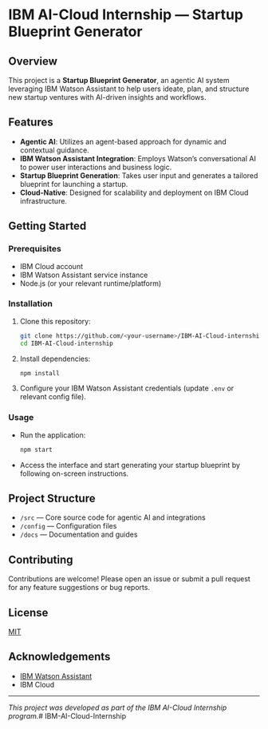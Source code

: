 # IBM AI-Cloud Internship — Startup Blueprint Generator

## Overview

This project is a **Startup Blueprint Generator**, an agentic AI system leveraging IBM Watson Assistant to help users ideate, plan, and structure new startup ventures with AI-driven insights and workflows.

## Features

- **Agentic AI**: Utilizes an agent-based approach for dynamic and contextual guidance.
- **IBM Watson Assistant Integration**: Employs Watson’s conversational AI to power user interactions and business logic.
- **Startup Blueprint Generation**: Takes user input and generates a tailored blueprint for launching a startup.
- **Cloud-Native**: Designed for scalability and deployment on IBM Cloud infrastructure.

## Getting Started

### Prerequisites

- IBM Cloud account
- IBM Watson Assistant service instance
- Node.js (or your relevant runtime/platform)

### Installation

1. Clone this repository:
   ```bash
   git clone https://github.com/<your-username>/IBM-AI-Cloud-internship.git
   cd IBM-AI-Cloud-internship
   ```

2. Install dependencies:
   ```bash
   npm install
   ```

3. Configure your IBM Watson Assistant credentials (update `.env` or relevant config file).

### Usage

- Run the application:
  ```bash
  npm start
  ```
- Access the interface and start generating your startup blueprint by following on-screen instructions.

## Project Structure

- `/src` — Core source code for agentic AI and integrations
- `/config` — Configuration files
- `/docs` — Documentation and guides

## Contributing

Contributions are welcome! Please open an issue or submit a pull request for any feature suggestions or bug reports.

## License

[MIT](LICENSE)

## Acknowledgements

- [IBM Watson Assistant](https://www.ibm.com/cloud/watson-assistant)
- IBM Cloud

---
*This project was developed as part of the IBM AI-Cloud Internship program.*# IBM-AI-Cloud-Internship
